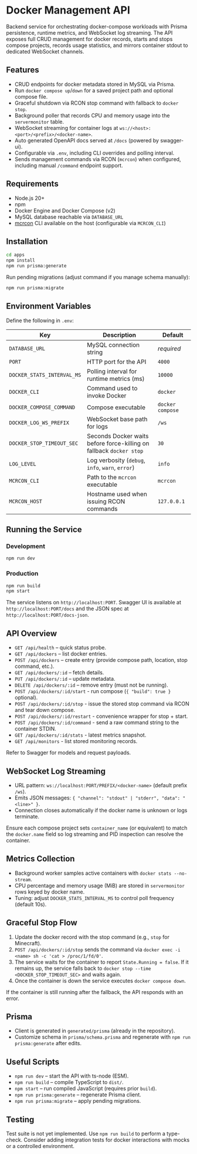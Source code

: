 # Docker Management API

Backend service for orchestrating docker-compose workloads with Prisma persistence, runtime metrics, and WebSocket log streaming. The API exposes full CRUD management for docker records, starts and stops compose projects, records usage statistics, and mirrors container stdout to dedicated WebSocket channels.

## Features

- CRUD endpoints for docker metadata stored in MySQL via Prisma.
- Run `docker compose up`/`down` for a saved project path and optional compose file.
- Graceful shutdown via RCON stop command with fallback to `docker stop`.
- Background poller that records CPU and memory usage into the `servermonitor` table.
- WebSocket streaming for container logs at `ws://<host>:<port>/<prefix>/<docker-name>`.
- Auto generated OpenAPI docs served at `/docs` (powered by swagger-ui).
- Configurable via `.env`, including CLI overrides and polling interval.
- Sends management commands via RCON (`mcrcon`) when configured, including manual `/command` endpoint support.

## Requirements

- Node.js 20+
- npm
- Docker Engine and Docker Compose (v2)
- MySQL database reachable via `DATABASE_URL`
- [mcrcon](https://github.com/Tiiffi/mcrcon) CLI available on the host (configurable via `MCRCON_CLI`)

## Installation

```bash
cd apps
npm install
npm run prisma:generate
```

Run pending migrations (adjust command if you manage schema manually):

```bash
npm run prisma:migrate
```

## Environment Variables

Define the following in `.env`:

| Key | Description | Default |
| --- | --- | --- |
| `DATABASE_URL` | MySQL connection string | _required_ |
| `PORT` | HTTP port for the API | `4000` |
| `DOCKER_STATS_INTERVAL_MS` | Polling interval for runtime metrics (ms) | `10000` |
| `DOCKER_CLI` | Command used to invoke Docker | `docker` |
| `DOCKER_COMPOSE_COMMAND` | Compose executable | `docker compose` |
| `DOCKER_LOG_WS_PREFIX` | WebSocket base path for logs | `/ws` |
| `DOCKER_STOP_TIMEOUT_SEC` | Seconds Docker waits before force-killing on fallback `docker stop` | `30` |
| `LOG_LEVEL` | Log verbosity (`debug`, `info`, `warn`, `error`) | `info` |
| `MCRCON_CLI` | Path to the `mcrcon` executable | `mcrcon` |
| `MCRCON_HOST` | Hostname used when issuing RCON commands | `127.0.0.1` |

## Running the Service

### Development

```bash
npm run dev
```

### Production

```bash
npm run build
npm start
```

The service listens on `http://localhost:PORT`. Swagger UI is available at `http://localhost:PORT/docs` and the JSON spec at `http://localhost:PORT/docs-json`.

## API Overview

- `GET /api/health` – quick status probe.
- `GET /api/dockers` – list docker entries.
- `POST /api/dockers` – create entry (provide compose path, location, stop command, etc.).
- `GET /api/dockers/:id` – fetch details.
- `PUT /api/dockers/:id` – update metadata.
- `DELETE /api/dockers/:id` – remove entry (must not be running).
- `POST /api/dockers/:id/start` - run compose (`{ "build": true }` optional).
- `POST /api/dockers/:id/stop` - issue the stored stop command via RCON and tear down compose.
- `POST /api/dockers/:id/restart` - convenience wrapper for stop + start.
- `POST /api/dockers/:id/command` - send a raw command string to the container STDIN.
- `GET /api/dockers/:id/stats` - latest metrics snapshot.
- `GET /api/monitors` - list stored monitoring records.

Refer to Swagger for models and request payloads.

## WebSocket Log Streaming

- URL pattern: `ws://localhost:PORT/PREFIX/<docker-name>` (default prefix `/ws`).
- Emits JSON messages: `{ "channel": "stdout" | "stderr", "data": "<line>" }`.
- Connection closes automatically if the docker name is unknown or logs terminate.

Ensure each compose project sets `container_name` (or equivalent) to match the `docker.name` field so log streaming and PID inspection can resolve the container.

## Metrics Collection

- Background worker samples active containers with `docker stats --no-stream`.
- CPU percentage and memory usage (MiB) are stored in `servermonitor` rows keyed by docker name.
- Tuning: adjust `DOCKER_STATS_INTERVAL_MS` to control poll frequency (default 10s).

## Graceful Stop Flow

1. Update the docker record with the stop command (e.g., `stop` for Minecraft).
2. `POST /api/dockers/:id/stop` sends the command via `docker exec -i <name> sh -c 'cat > /proc/1/fd/0'`.
3. The service waits for the container to report `State.Running = false`. If it remains up, the service falls back to `docker stop --time <DOCKER_STOP_TIMEOUT_SEC>` and waits again.
4. Once the container is down the service executes `docker compose down`.

If the container is still running after the fallback, the API responds with an error.

## Prisma

- Client is generated in `generated/prisma` (already in the repository).
- Customize schema in `prisma/schema.prisma` and regenerate with `npm run prisma:generate` after edits.

## Useful Scripts

- `npm run dev` – start the API with ts-node (ESM).
- `npm run build` – compile TypeScript to `dist/`.
- `npm start` – run compiled JavaScript (requires prior `build`).
- `npm run prisma:generate` – regenerate Prisma client.
- `npm run prisma:migrate` – apply pending migrations.

## Testing

Test suite is not yet implemented. Use `npm run build` to perform a type-check. Consider adding integration tests for docker interactions with mocks or a controlled environment.
